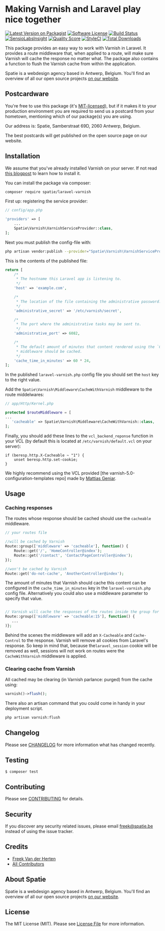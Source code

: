 # Making Varnish and Laravel play nice together

[![Latest Version on Packagist](https://img.shields.io/packagist/v/spatie/laravel-varnish.svg?style=flat-square)](https://packagist.org/packages/spatie/laravel-varnish)
[![Software License](https://img.shields.io/badge/license-MIT-brightgreen.svg?style=flat-square)](LICENSE.md)
[![Build Status](https://img.shields.io/travis/spatie/laravel-varnish/master.svg?style=flat-square)](https://travis-ci.org/spatie/laravel-varnish)
[![SensioLabsInsight](https://img.shields.io/sensiolabs/i/d884a8bb-d97c-4e9c-a2f0-3e673e80add3.svg?style=flat-square)](https://insight.sensiolabs.com/projects/d884a8bb-d97c-4e9c-a2f0-3e673e80add3)
[![Quality Score](https://img.shields.io/scrutinizer/g/spatie/laravel-varnish.svg?style=flat-square)](https://scrutinizer-ci.com/g/spatie/laravel-varnish)
[![StyleCI](https://styleci.io/repos/72834357/shield?branch=master)](https://styleci.io/repos/72834357)
[![Total Downloads](https://img.shields.io/packagist/dt/spatie/laravel-varnish.svg?style=flat-square)](https://packagist.org/packages/spatie/laravel-varnish)

This package provides an easy way to work with Varnish in Laravel. It provides a route middleware that, when applied to a route, will make sure Varnish will cache the response no matter what. The package also contains a function to flush the Varnish cache from within the application.

Spatie is a webdesign agency based in Antwerp, Belgium. You'll find an overview of all our open source projects [on our website](https://spatie.be/opensource).

## Postcardware

You're free to use this package (it's [MIT-licensed](LICENSE.md)), but if it makes it to your production environment you are required to send us a postcard from your hometown, mentioning which of our package(s) you are using.

Our address is: Spatie, Samberstraat 69D, 2060 Antwerp, Belgium.

The best postcards will get published on the open source page on our website.

## Installation

We assume that you've already installed Varnish on your server. If not read [this blogpost](https://murze.be/xxx) to learn how to install it.


You can install the package via composer:

``` bash
composer require spatie/laravel-varnish
```

First up: registering the service provider:

```php
// config/app.php

'providers' => [
    ...
    Spatie\Varnish\VarnishServiceProvider::class,
];
```

Next you must publish the config-file with:

```bash
php artisan vendor:publish --provider="Spatie\Varnish\VarnishServiceProvider" --tag="config"
```

This is the contents of the published file:

```php
return [
    /*
     * The hostname this Laravel app is listening to.
     */
    'host' => 'example.com',

    /*
     * The location of the file containing the administrative password.
     */
    'administrative_secret' => '/etc/varnish/secret',

    /*
     * The port where the administrative tasks may be sent to.
     */
    'administrative_port' => 6082,

    /*
     * The default amount of minutes that content rendered using the `CacheWithVarnish`
     * middleware should be cached.
     */
    'cache_time_in_minutes' => 60 * 24,
];
```

In the published `laravel-varnish.php` config file you should set the `host` key to the right value. 

Add the `Spatie\Varnish\Middleware\CacheWithVarnish` middleware to the route middelwares:

```php
// app/Http/Kernel.php

protected $routeMiddleware = [
...
   'cacheable' => Spatie\Varnish\Middleware\CacheWithVarnish::class,
];
```

Finally, you should add these lines to the `vcl_backend_reponse` function in your VCL (by default this is located at `/etc/varnish/default.vcl` on your server):

```
if (beresp.http.X-Cacheable ~ "1") {
    unset beresp.http.set-cookie;
}
```

We highly recommend using the VCL provided [the varnish-5.0-configuration-templates repo] made by [Mattias Geniar](https://github.com/mattiasgeniar).

## Usage

### Caching responses

The routes whose response should be cached should use the `cacheable` middleware.

```php
// your routes file

//will be cached by Varnish
Route::group(['middleware' => 'cacheable'], function() {
    Route::get('/', 'HomeController@index');
    Route::get('/contact', 'ContactPageController@index');
});

//won't be cached by Varnish
Route::get('do-not-cache', 'AnotherController@index');
```

The amount of minutes that Varnish should cache this content can be configured in the `cache_time_in_minutes` key in the `laravel-varnish.php` config file. Alternatively you could also use a middleware parameter to specify that value.

```php

// Varnish will cache the responses of the routes inside the group for 15 minutes 
Route::group(['middleware' => 'cacheable:15'], function() {
   ...
)};
```

Behind the scenes the middleware will add an `X-Cacheable` and `Cache-Control` to the response. Varnish will remove all cookies from Laravel's response. So keep in mind that, because the`laravel_session` cookie will be removed as well, sessions will not work on routes were the `CacheWithVarnish` middleware is applied.

### Clearing cache from Varnish

All cached may be clearing (in Varnish parlance: purged) from the cache using:

```php
varnish()->flush();
```

There also an artisan command that you could come in handy in your deployment script.

```bash
php artisan varnish:flush
```

## Changelog

Please see [CHANGELOG](CHANGELOG.md) for more information what has changed recently.

## Testing

``` bash
$ composer test
```

## Contributing

Please see [CONTRIBUTING](CONTRIBUTING.md) for details.

## Security

If you discover any security related issues, please email freek@spatie.be instead of using the issue tracker.

## Credits

- [Freek Van der Herten](https://github.com/freekmurze)
- [All Contributors](../../contributors)

## About Spatie
Spatie is a webdesign agency based in Antwerp, Belgium. You'll find an overview of all our open source projects [on our website](https://spatie.be/opensource).

## License

The MIT License (MIT). Please see [License File](LICENSE.md) for more information.
